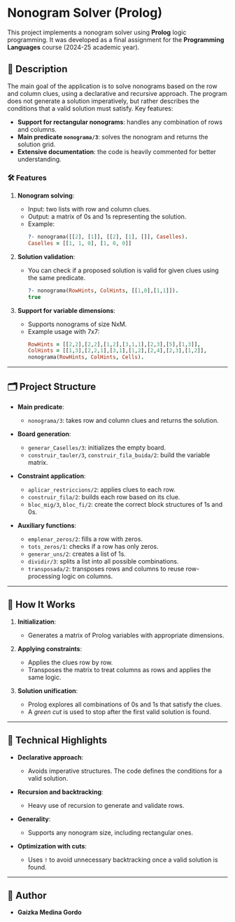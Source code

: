 # Nonogram Solver (Prolog)

This project implements a nonogram solver using **Prolog** logic programming. It was developed as a final assignment for the **Programming Languages** course (2024-25 academic year).

## 📖 Description

The main goal of the application is to solve nonograms based on the row and column clues, using a declarative and recursive approach. The program does not generate a solution imperatively, but rather describes the conditions that a valid solution must satisfy. Key features:

- **Support for rectangular nonograms**: handles any combination of rows and columns.
- **Main predicate `nonograma/3`**: solves the nonogram and returns the solution grid.
- **Extensive documentation**: the code is heavily commented for better understanding.

### 🛠 Features

1. **Nonogram solving**:
   - Input: two lists with row and column clues.
   - Output: a matrix of 0s and 1s representing the solution.
   - Example:
     ```prolog
     ?- nonograma([[2], [1]], [[2], [1], []], Caselles).
     Caselles = [[1, 1, 0], [1, 0, 0]]
     ```

2. **Solution validation**:
   - You can check if a proposed solution is valid for given clues using the same predicate.
     ```prolog
     ?- nonograma(RowHints, ColHints, [[1,0],[1,1]]).
     true
     ```

3. **Support for variable dimensions**:
   - Supports nonograms of size NxM.
   - Example usage with 7x7:
     ```prolog
     RowHints = [[2,2],[2,2],[1,2],[3,1,1],[2,3],[5],[1,3]],
     ColHints = [[1,3],[2,2,1],[3,1],[1,2],[2,4],[2,3],[1,2]],
     nonograma(RowHints, ColHints, Cells).
     ```

---

## 🗂 Project Structure

- **Main predicate**:
  - `nonograma/3`: takes row and column clues and returns the solution.

- **Board generation**:
  - `generar_Caselles/3`: initializes the empty board.
  - `construir_tauler/3`, `construir_fila_buida/2`: build the variable matrix.

- **Constraint application**:
  - `aplicar_restriccions/2`: applies clues to each row.
  - `construir_fila/2`: builds each row based on its clue.
  - `bloc_mig/3`, `bloc_fi/2`: create the correct block structures of 1s and 0s.

- **Auxiliary functions**:
  - `emplenar_zeros/2`: fills a row with zeros.
  - `tots_zeros/1`: checks if a row has only zeros.
  - `generar_uns/2`: creates a list of 1s.
  - `dividir/3`: splits a list into all possible combinations.
  - `transposada/2`: transposes rows and columns to reuse row-processing logic on columns.

---

## 🚀 How It Works

1. **Initialization**:
   - Generates a matrix of Prolog variables with appropriate dimensions.

2. **Applying constraints**:
   - Applies the clues row by row.
   - Transposes the matrix to treat columns as rows and applies the same logic.

3. **Solution unification**:
   - Prolog explores all combinations of 0s and 1s that satisfy the clues.
   - A *green cut* is used to stop after the first valid solution is found.

---

## 🎯 Technical Highlights

- **Declarative approach**:
  - Avoids imperative structures. The code defines the conditions for a valid solution.

- **Recursion and backtracking**:
  - Heavy use of recursion to generate and validate rows.

- **Generality**:
  - Supports any nonogram size, including rectangular ones.

- **Optimization with cuts**:
  - Uses `!` to avoid unnecessary backtracking once a valid solution is found.

---

## 📝 Author

- **Gaizka Medina Gordo**  

